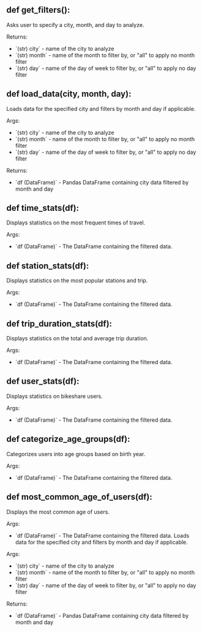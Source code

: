 
## def get_filters():

Asks user to specify a city, month, and day to analyze.

Returns:
- \`(str) city\` - name of the city to analyze
- \`(str) month\` - name of the month to filter by, or "all" to apply no month filter
- \`(str) day\` - name of the day of week to filter by, or "all" to apply no day filter

## def load_data(city, month, day):

Loads data for the specified city and filters by month and day if applicable.

Args:
- \`(str) city\` - name of the city to analyze
- \`(str) month\` - name of the month to filter by, or "all" to apply no month filter
- \`(str) day\` - name of the day of week to filter by, or "all" to apply no day filter

Returns:
- \`df (DataFrame)\` - Pandas DataFrame containing city data filtered by month and day

## def time_stats(df):

Displays statistics on the most frequent times of travel.

Args:
- \`df (DataFrame)\` - The DataFrame containing the filtered data.

## def station_stats(df):

Displays statistics on the most popular stations and trip.

Args:
- \`df (DataFrame)\` - The DataFrame containing the filtered data.

## def trip_duration_stats(df):

Displays statistics on the total and average trip duration.

Args:
- \`df (DataFrame)\` - The DataFrame containing the filtered data.

## def user_stats(df):

Displays statistics on bikeshare users.

Args:
- \`df (DataFrame)\` - The DataFrame containing the filtered data.

## def categorize_age_groups(df):

Categorizes users into age groups based on birth year.

Args:
- \`df (DataFrame)\` - The DataFrame containing the filtered data.

## def most_common_age_of_users(df):

Displays the most common age of users.

Args:
- \`df (DataFrame)\` - The DataFrame containing the filtered data.
Loads data for the specified city and filters by month and day if applicable.

Args:
- \`(str) city\` - name of the city to analyze
- \`(str) month\` - name of the month to filter by, or "all" to apply no month filter
- \`(str) day\` - name of the day of week to filter by, or "all" to apply no day filter

Returns:

- \`df (DataFrame)\` - Pandas DataFrame containing city data filtered by month and day

 